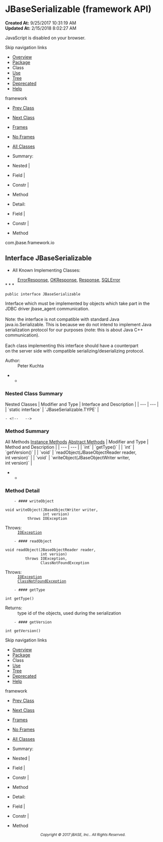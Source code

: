 # JBaseSerializable (framework   API)

**Created At:** 9/25/2017 10:31:19 AM  
**Updated At:** 2/15/2018 8:02:27 AM  

<script type="text/javascript"><!--
    try {
        if (location.href.indexOf('is-external=true') == -1) {
            parent.document.title="JBaseSerializable (framework   API)";
        }
    }
    catch(err) {
    }
//-->
var methods = {"i0":6,"i1":6,"i2":6,"i3":6};
var tabs = {65535:["t0","All Methods"],2:["t2","Instance Methods"],4:["t3","Abstract Methods"]};
var altColor = "altColor";
var rowColor = "rowColor";
var tableTab = "tableTab";
var activeTableTab = "activeTableTab";</script><noscript><div>JavaScript is disabled on your browser.</div></noscript><!-- ========= START OF TOP NAVBAR ======= -->
<!--   -->
Skip navigation links
<!--   -->
- [Overview](../../../../overview-summary.html)
- [Package](/39220-io/com_jbase_framework_io_package-summary)
- Class
- [Use](/39223-class-use/com_jbase_framework_io_class-use_JBaseSerializable)
- [Tree](/39220-io/com_jbase_framework_io_package-tree)
- [Deprecated](../../../../deprecated-list.html)
- [Help](../../../../help-doc.html)


framework <br>

- [Prev Class](/39220-io/com_jbase_framework_io_JBaseObjectWriter "interface in com.jbase.framework.io")
- [Next Class](/39220-io/com_jbase_framework_io_JBaseSerializable.TYPE "interface in com.jbase.framework.io")


- [Frames](../../../../index.html?com/jbase/framework/io//39220-io/com_jbase_framework_io_JBaseSerializable)
- [No Frames](/39220-io/com_jbase_framework_io_JBaseSerializable)


- [All Classes](../../../../allclasses-noframe.html)


<script type="text/javascript"><!--
  allClassesLink = document.getElementById("allclasses_navbar_top");
  if(window==top) {
    allClassesLink.style.display = "block";
  }
  else {
    allClassesLink.style.display = "none";
  }
  //--></script>

- Summary:
- Nested |
- Field |
- Constr |
- Method


- Detail:
- Field |
- Constr |
- Method
<!--   -->
<!-- ========= END OF TOP NAVBAR ========= --><!-- ======== START OF CLASS DATA ======== -->
com.jbase.framework.io

## Interface JBaseSerializable

- <dl><dt>All Known Implementing Classes:</dt>
<dd>
<a href="/39220-io/com_jbase_framework_io_ErrorResponse" title="class in com.jbase.framework.io">ErrorResponse</a>, <a href="/39220-io/com_jbase_framework_io_OKResponse" title="class in com.jbase.framework.io">OKResponse</a>, <a href="/39220-io/com_jbase_framework_io_Response" title="class in com.jbase.framework.io">Response</a>, <a href="/39220-io/com_jbase_framework_io_SQLError" title="class in com.jbase.framework.io">SQLError</a>
</dd></dl>
* * *


```
public interface JBaseSerializable
```

Interface which must be implemented by objects which take part in the<br> JDBC driver  jbase\_agent communication.<br><br> Note: the interface is not compatible with standard Java<br> java.io.Serializable. This is because we do not intend to implement Java<br> serialization protocol for our purposes (note: this is about Java  C++ communication).<br><br> Each class implementing this interface should have a counterpart<br> on the server side with compatible serializing/deserializing protocol.
<dl><dt><span class="simpleTagLabel">Author:</span></dt>
<dd>Peter Kuchta</dd></dl>

- <!-- ======== NESTED CLASS SUMMARY ======== -->
    - <!--   -->
### Nested Class Summary


<caption><span>Nested Classes</span><span class="tabEnd"> </span></caption>| Modifier and Type | Interface and Description |
| --- | --- |
| `static interface` | `JBaseSerializable.TYPE`  |

<!-- ========== METHOD SUMMARY =========== -->
    - <!--   -->
### Method Summary


<caption><span id="t0" class="activeTableTab"><span>All Methods</span><span class="tabEnd"> </span></span><span id="t2" class="tableTab"><span><a href="javascript:show(2);">Instance Methods</a></span><span class="tabEnd"> </span></span><span id="t3" class="tableTab"><span><a href="javascript:show(4);">Abstract Methods</a></span><span class="tabEnd"> </span></span></caption>| Modifier and Type | Method and Description |
| --- | --- |
| `int` | `getType()`  |
| `int` | `getVersion()`  |
| `void` | `readObject(JBaseObjectReader reader,<br>          int version)`  |
| `void` | `writeObject(JBaseObjectWriter writer,<br>           int version)`  |

- <!-- ============ METHOD DETAIL ========== -->
    - <!--   -->
### Method Detail
<!--   -->
        - #### writeObject

```
void writeObject(JBaseObjectWriter writer,
                 int version)
          throws IOException
```
<dl><dt><span class="throwsLabel">Throws:</span></dt>
<dd><code><a href="http://java.sun.com/j2se/1.5.0/docs/api/java/io/IOException.html?is-external=true" title="class or interface in java.io">IOException</a></code></dd></dl>

<!--   -->
        - #### readObject

```
void readObject(JBaseObjectReader reader,
                int version)
         throws IOException,
                ClassNotFoundException
```
<dl><dt><span class="throwsLabel">Throws:</span></dt>
<dd><code><a href="http://java.sun.com/j2se/1.5.0/docs/api/java/io/IOException.html?is-external=true" title="class or interface in java.io">IOException</a></code></dd>
<dd><code><a href="http://java.sun.com/j2se/1.5.0/docs/api/java/lang/ClassNotFoundException.html?is-external=true" title="class or interface in java.lang">ClassNotFoundException</a></code></dd></dl>

<!--   -->
        - #### getType

```
int getType()
```
<dl><dt><span class="returnLabel">Returns:</span></dt>
<dd>type id of the objects, used during the serialization</dd></dl>

<!--   -->
        - #### getVersion

```
int getVersion()
```
<!-- ========= END OF CLASS DATA ========= --><!-- ======= START OF BOTTOM NAVBAR ====== -->
<!--   -->
Skip navigation links
<!--   -->
- [Overview](../../../../overview-summary.html)
- [Package](/39220-io/com_jbase_framework_io_package-summary)
- Class
- [Use](/39223-class-use/com_jbase_framework_io_class-use_JBaseSerializable)
- [Tree](/39220-io/com_jbase_framework_io_package-tree)
- [Deprecated](../../../../deprecated-list.html)
- [Help](../../../../help-doc.html)


framework <br>

- [Prev Class](/39220-io/com_jbase_framework_io_JBaseObjectWriter "interface in com.jbase.framework.io")
- [Next Class](/39220-io/com_jbase_framework_io_JBaseSerializable.TYPE "interface in com.jbase.framework.io")


- [Frames](../../../../index.html?com/jbase/framework/io//39220-io/com_jbase_framework_io_JBaseSerializable)
- [No Frames](/39220-io/com_jbase_framework_io_JBaseSerializable)


- [All Classes](../../../../allclasses-noframe.html)


<script type="text/javascript"><!--
  allClassesLink = document.getElementById("allclasses_navbar_bottom");
  if(window==top) {
    allClassesLink.style.display = "block";
  }
  else {
    allClassesLink.style.display = "none";
  }
  //--></script>

- Summary:
- Nested |
- Field |
- Constr |
- Method


- Detail:
- Field |
- Constr |
- Method
<!--   -->
<!-- ======== END OF BOTTOM NAVBAR ======= -->
<small>			<center>			<i>Copyright © 2017 jBASE, Inc.. All Rights Reserved.</i>		</center></small>
